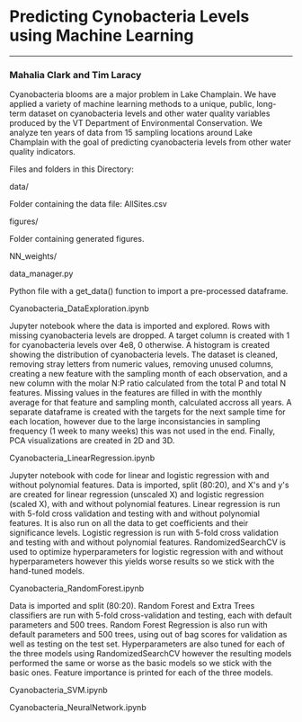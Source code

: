 # Predicting Cynobacteria Levels using Machine Learning 
----
### Mahalia Clark and Tim Laracy


Cyanobacteria blooms are a major problem in Lake Champlain. We have applied a variety of machine learning methods to a unique, public, long-term dataset on cyanobacteria levels and other water quality variables produced by the VT Department of Environmental Conservation. We analyze ten years of data from 15 sampling locations around Lake Champlain with the goal of predicting cyanobacteria levels from other water quality indicators.


Files and folders in this Directory:


data/

Folder containing the data file: AllSites.csv


figures/

Folder containing generated figures.


NN_weights/





data_manager.py

Python file with a get_data() function to import a pre-processed dataframe.



Cyanobacteria_DataExploration.ipynb

Jupyter notebook where the data is imported and explored. Rows with missing cyanobacteria levels are dropped. A target column is created with 1 for cyanobacteria levels over 4e8, 0 otherwise. A histogram is created showing the distribution of cyanobacteria levels. The dataset is cleaned, removing stray letters from numeric values, removing unused columns, creating a new feature with the sampling month of each observation, and a new column with the molar N:P ratio calculated from the total P and total N features. Missing values in the features are filled in with the monthly average for that feature and sampling month, calculated accross all years. A separate dataframe is created with the targets for the next sample time for each location, however due to the large inconsistancies in sampling frequency (1 week to many weeks) this was not used in the end. Finally, PCA visualizations are created in 2D and 3D.


Cyanobacteria_LinearRegression.ipynb

Jupyter notebook with code for linear and logistic regression with and without polynomial features. Data is imported, split (80:20), and X's and y's are created for linear regression (unscaled X) and logistic regression (scaled X), with and without polynomial features. Linear regression is run with 5-fold cross validation and testing with and without polynomial features. It is also run on all the data to get coefficients and their significance levels. Logistic regression is run with 5-fold cross validation and testing with and without polynomial features. RandomizedSearchCV is used to optimize hyperparameters for logistic regression with and without hyperparameters however this yields worse results so we stick with the hand-tuned models.


Cyanobacteria_RandomForest.ipynb

Data is imported and split (80:20). Random Forest and Extra Trees classifiers are run with 5-fold cross-validation and testing, each with default parameters and 500 trees. Random Forest Regression is also run with default parameters and 500 trees, using out of bag scores for validation as well as testing on the test set. Hyperparameters are also tuned for each of the three models using RandomizedSearchCV however the resulting models performed the same or worse as the basic models so we stick with the basic ones. Feature importance is printed for each of the three models.


Cyanobacteria_SVM.ipynb




Cyanobacteria_NeuralNetwork.ipynb



